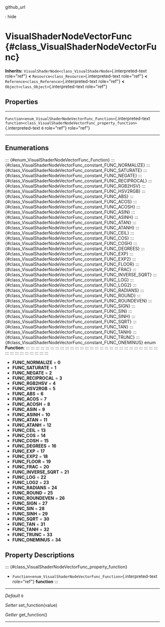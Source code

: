 github\_url

:   hide

VisualShaderNodeVectorFunc {#class_VisualShaderNodeVectorFunc}
==========================

**Inherits:**
`VisualShaderNode<class_VisualShaderNode>`{.interpreted-text role="ref"}
**\<** `Resource<class_Resource>`{.interpreted-text role="ref"} **\<**
`Reference<class_Reference>`{.interpreted-text role="ref"} **\<**
`Object<class_Object>`{.interpreted-text role="ref"}

Properties
----------

  ------------------------------------------------------------------------ ---------------------------------------------------------------------------------- -----
  `Function<enum_VisualShaderNodeVectorFunc_Function>`{.interpreted-text   `function<class_VisualShaderNodeVectorFunc_property_function>`{.interpreted-text   `0`
  role="ref"}                                                              role="ref"}                                                                        

  ------------------------------------------------------------------------ ---------------------------------------------------------------------------------- -----

Enumerations
------------

::: {#enum_VisualShaderNodeVectorFunc_Function}
::: {#class_VisualShaderNodeVectorFunc_constant_FUNC_NORMALIZE}
::: {#class_VisualShaderNodeVectorFunc_constant_FUNC_SATURATE}
::: {#class_VisualShaderNodeVectorFunc_constant_FUNC_NEGATE}
::: {#class_VisualShaderNodeVectorFunc_constant_FUNC_RECIPROCAL}
::: {#class_VisualShaderNodeVectorFunc_constant_FUNC_RGB2HSV}
::: {#class_VisualShaderNodeVectorFunc_constant_FUNC_HSV2RGB}
::: {#class_VisualShaderNodeVectorFunc_constant_FUNC_ABS}
::: {#class_VisualShaderNodeVectorFunc_constant_FUNC_ACOS}
::: {#class_VisualShaderNodeVectorFunc_constant_FUNC_ACOSH}
::: {#class_VisualShaderNodeVectorFunc_constant_FUNC_ASIN}
::: {#class_VisualShaderNodeVectorFunc_constant_FUNC_ASINH}
::: {#class_VisualShaderNodeVectorFunc_constant_FUNC_ATAN}
::: {#class_VisualShaderNodeVectorFunc_constant_FUNC_ATANH}
::: {#class_VisualShaderNodeVectorFunc_constant_FUNC_CEIL}
::: {#class_VisualShaderNodeVectorFunc_constant_FUNC_COS}
::: {#class_VisualShaderNodeVectorFunc_constant_FUNC_COSH}
::: {#class_VisualShaderNodeVectorFunc_constant_FUNC_DEGREES}
::: {#class_VisualShaderNodeVectorFunc_constant_FUNC_EXP}
::: {#class_VisualShaderNodeVectorFunc_constant_FUNC_EXP2}
::: {#class_VisualShaderNodeVectorFunc_constant_FUNC_FLOOR}
::: {#class_VisualShaderNodeVectorFunc_constant_FUNC_FRAC}
::: {#class_VisualShaderNodeVectorFunc_constant_FUNC_INVERSE_SQRT}
::: {#class_VisualShaderNodeVectorFunc_constant_FUNC_LOG}
::: {#class_VisualShaderNodeVectorFunc_constant_FUNC_LOG2}
::: {#class_VisualShaderNodeVectorFunc_constant_FUNC_RADIANS}
::: {#class_VisualShaderNodeVectorFunc_constant_FUNC_ROUND}
::: {#class_VisualShaderNodeVectorFunc_constant_FUNC_ROUNDEVEN}
::: {#class_VisualShaderNodeVectorFunc_constant_FUNC_SIGN}
::: {#class_VisualShaderNodeVectorFunc_constant_FUNC_SIN}
::: {#class_VisualShaderNodeVectorFunc_constant_FUNC_SINH}
::: {#class_VisualShaderNodeVectorFunc_constant_FUNC_SQRT}
::: {#class_VisualShaderNodeVectorFunc_constant_FUNC_TAN}
::: {#class_VisualShaderNodeVectorFunc_constant_FUNC_TANH}
::: {#class_VisualShaderNodeVectorFunc_constant_FUNC_TRUNC}
::: {#class_VisualShaderNodeVectorFunc_constant_FUNC_ONEMINUS}
enum **Function**:
:::
:::
:::
:::
:::
:::
:::
:::
:::
:::
:::
:::
:::
:::
:::
:::
:::
:::
:::
:::
:::
:::
:::
:::
:::
:::
:::
:::
:::
:::
:::
:::
:::
:::
:::
:::

-   **FUNC\_NORMALIZE** = **0**
-   **FUNC\_SATURATE** = **1**
-   **FUNC\_NEGATE** = **2**
-   **FUNC\_RECIPROCAL** = **3**
-   **FUNC\_RGB2HSV** = **4**
-   **FUNC\_HSV2RGB** = **5**
-   **FUNC\_ABS** = **6**
-   **FUNC\_ACOS** = **7**
-   **FUNC\_ACOSH** = **8**
-   **FUNC\_ASIN** = **9**
-   **FUNC\_ASINH** = **10**
-   **FUNC\_ATAN** = **11**
-   **FUNC\_ATANH** = **12**
-   **FUNC\_CEIL** = **13**
-   **FUNC\_COS** = **14**
-   **FUNC\_COSH** = **15**
-   **FUNC\_DEGREES** = **16**
-   **FUNC\_EXP** = **17**
-   **FUNC\_EXP2** = **18**
-   **FUNC\_FLOOR** = **19**
-   **FUNC\_FRAC** = **20**
-   **FUNC\_INVERSE\_SQRT** = **21**
-   **FUNC\_LOG** = **22**
-   **FUNC\_LOG2** = **23**
-   **FUNC\_RADIANS** = **24**
-   **FUNC\_ROUND** = **25**
-   **FUNC\_ROUNDEVEN** = **26**
-   **FUNC\_SIGN** = **27**
-   **FUNC\_SIN** = **28**
-   **FUNC\_SINH** = **29**
-   **FUNC\_SQRT** = **30**
-   **FUNC\_TAN** = **31**
-   **FUNC\_TANH** = **32**
-   **FUNC\_TRUNC** = **33**
-   **FUNC\_ONEMINUS** = **34**

Property Descriptions
---------------------

::: {#class_VisualShaderNodeVectorFunc_property_function}
-   `Function<enum_VisualShaderNodeVectorFunc_Function>`{.interpreted-text
    role="ref"} **function**
:::

  ----------- ----------------------
  *Default*   `0`

  *Setter*    set\_function(value)

  *Getter*    get\_function()
  ----------- ----------------------
